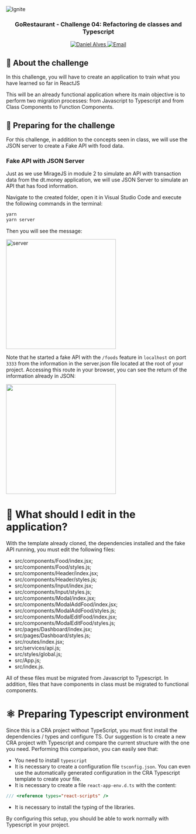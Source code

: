 <img alt="Ignite" src="https://www.notion.so/image/https%3A%2F%2Fs3-us-west-2.amazonaws.com%2Fsecure.notion-static.com%2F2fbacb7a-e460-44a3-8fc5-e66f96dae148%2Fcover-reactjs.png?table=block&id=51e4099a-6e2f-4d4b-ae94-f9fe75bb769d&width=5120&userId=1b109781-8635-4162-80d6-714377721793&cache=v2" />

<h3 align="center">
GoRestaurant - Challenge 04: Refactoring de classes and Typescript
</h3>

<p align="center">	
   <a href="https://www.linkedin.com/in/daniel-luiz-alves-791a7911a/">
      <img alt="Daniel Alves" src="https://img.shields.io/badge/-Daniel Luiz Alves-5965e0?style=flat&logo=Linkedin&logoColor=white" />
   </a>
  <a href="mailto:daniel.madeireira@gmail.com">
   <img alt="Email" src="https://img.shields.io/badge/-daniel.madeireira%40gmail.com-%23525DCB" />
  </a>
</p>

## :rocket: About the challenge

In this challenge, you will have to create an application to train what you have learned so far in ReactJS

This will be an already functional application where its main objective is to perform two migration processes: from Javascript to Typescript and from Class Components to Function Components.

## :construction_worker: Preparing for the challenge

For this challenge, in addition to the concepts seen in class, we will use the JSON server to create a Fake API with food data.

### Fake API with JSON Server

Just as we use MirageJS in module 2 to simulate an API with transaction data from the dt.money application, we will use JSON Server to simulate an API that has food information.

Navigate to the created folder, open it in Visual Studio Code and execute the following commands in the terminal:

```bash
yarn
yarn server
```

Then you will see the message:

<img alt="server" src="https://www.notion.so/image/https%3A%2F%2Fs3-us-west-2.amazonaws.com%2Fsecure.notion-static.com%2F1abc3356-2936-4106-a4fe-a3fc8efd1373%2FUntitled.png?table=block&id=7fe88f6f-62c6-45c7-a898-d1672dbbe6bd&width=1420&userId=&cache=v2" width=300/>

Note that he started a fake API with the `/foods` feature in `localhost` on port `3333` from the information in the server.json file located at the root of your project. Accessing this route in your browser, you can see the return of the information already in JSON:

<img src="https://www.notion.so/image/https%3A%2F%2Fs3-us-west-2.amazonaws.com%2Fsecure.notion-static.com%2Fbc8fd976-5a03-453d-8510-cf8a6925d4e8%2FUntitled.png?table=block&id=9ecb7f94-78b0-4ec8-aabe-628b1e120275&width=2000&userId=&cache=v2" height=300/>

# :wrench: What should I edit in the application?

With the template already cloned, the dependencies installed and the fake API running, you must edit the following files:

- src/components/Food/index.jsx;
- src/components/Food/styles.js;
- src/components/Header/index.jsx;
- src/components/Header/styles.js;
- src/components/Input/index.jsx;
- src/components/Input/styles.js;
- src/components/Modal/index.jsx;
- src/components/ModalAddFood/index.jsx;
- src/components/ModalAddFood/styles.js;
- src/components/ModalEditFood/index.jsx;
- src/components/ModalEditFood/styles.js;
- src/pages/Dashboard/index.jsx;
- src/pages/Dashboard/styles.js;
- src/routes/index.jsx;
- src/services/api.js;
- src/styles/global.js;
- src/App.js;
- src/index.js.

All of these files must be migrated from Javascript to Typescript. In addition, files that have components in class must be migrated to functional components.

# :atom_symbol: Preparing Typescript environment

Since this is a CRA project without TypeScript, you must first install the dependencies / types and configure TS. Our suggestion is to create a new CRA project with Typescript and compare the current structure with the one you need. Performing this comparison, you can easily see that:

- You need to install `typescript`
- It is necessary to create a configuration file `tsconfig.json`. You can even use the automatically generated configuration in the CRA Typescript template to create your file.
- It is necessary to create a file `react-app-env.d.ts` with the content:

```js
/// <reference types="react-scripts" />
```
- It is necessary to install the typing of the libraries.

By configuring this setup, you should be able to work normally with Typescript in your project.
